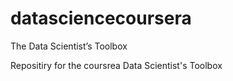 datasciencecoursera
===================

The Data Scientist’s Toolbox

Repositiry for the coursrea Data Scientist's Toolbox

